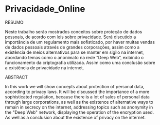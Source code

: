 # Privacidade_Online

RESUMO

Neste trabalho serão mostrados conceitos sobre proteção de dados pessoais, de
acordo com leis sobre privacidade. Será discutido a importância de um regulamento
mais sofisticado, por haver muitas vendas de dados pessoais através de grandes
corporações, assim como a existência de meios alternativos para se manter em
sigilo na internet, abordando temas como o anonimato na rede “Deep Web”, exibindo
o funcionamento da criptografia utilizada. Assim como uma conclusão sobre a
existência de privacidade na internet.

ABSTRACT

In this work we will show concepts about protection of personal data, according to
privacy laws. It will be discussed the importance of a more sophisticated regulation,
because there is a lot of sales of personal data through large corporations, as well as
the existence of alternative ways to remain in secrecy on the internet, addressing
topics such as anonymity in the "Deep Web" network, displaying the operation of the
encryption used. As well as a conclusion about the existence of privacy on the
internet.
